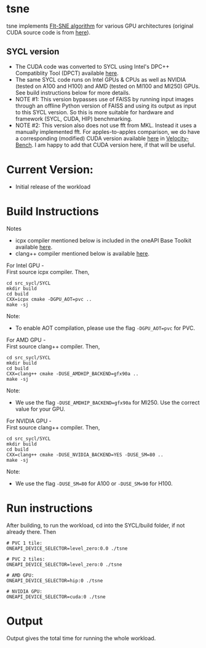 # tsne

tsne implements [FIt-SNE algorithm](https://github.com/KlugerLab/FIt-SNE) for various GPU architectures (original CUDA source code is from [here](https://github.com/CannyLab/tsne-cuda)).

## SYCL version

- The CUDA code was converted to SYCL using Intel's DPC++ Compatiblity Tool (DPCT) available [here](https://www.intel.com/content/www/us/en/developer/tools/oneapi/dpc-compatibility-tool.html).
- The same SYCL code runs on Intel GPUs & CPUs as well as NVIDIA (tested on A100 and H100) and AMD (tested on MI100 and MI250) GPUs. See build instructions below for more details.
- NOTE #1: This version bypasses use of FAISS by running input images through an offline Python version of FAISS and using its output as input to this SYCL version. So this is more suitable for hardware and framework (SYCL, CUDA, HIP) benchmarking.
- NOTE #2: This version also does not use fft from MKL. Instead it uses a manually implemented fft. For apples-to-apples comparison, we do have a corresponding (modified) CUDA version available [here](https://github.com/oneapi-src/Velocity-Bench/tree/main/tsne) in [Velocity-Bench](https://github.com/oneapi-src/Velocity-Bench). I am happy to add that CUDA version here, if that will be useful.

# Current Version:
- Initial release of the workload

# Build Instructions
Notes
- icpx compiler mentioned below is included in the oneAPI Base Toolkit available [here](https://www.intel.com/content/www/us/en/developer/tools/oneapi/base-toolkit-download.html).
- clang++ compiler mentioned below is available [here](https://github.com/intel/llvm/blob/sycl/sycl/doc/GetStartedGuide.md).


For Intel GPU -  
First source icpx compiler. Then,

```
cd src_sycl/SYCL
mkdir build
cd build
CXX=icpx cmake -DGPU_AOT=pvc ..
make -sj
```
Note:
- To enable AOT compilation, please use the flag `-DGPU_AOT=pvc` for PVC.

For AMD GPU -  
First source clang++ compiler. Then,
```
cd src_sycl/SYCL
mkdir build
cd build
CXX=clang++ cmake -DUSE_AMDHIP_BACKEND=gfx90a ..
make -sj
```
Note:
- We use the flag `-DUSE_AMDHIP_BACKEND=gfx90a` for MI250. Use the correct value for your GPU.

For NVIDIA GPU -  
First source clang++ compiler. Then,
```
cd src_sycl/SYCL
mkdir build
cd build
CXX=clang++ cmake -DUSE_NVIDIA_BACKEND=YES -DUSE_SM=80 ..
make -sj
```
Note:
- We use the flag `-DUSE_SM=80` for A100 or `-DUSE_SM=90` for H100.

# Run instructions

After building, to run the workload, cd into the SYCL/build folder, if not already there. Then

```
# PVC 1 tile:
ONEAPI_DEVICE_SELECTOR=level_zero:0.0 ./tsne
```
```
# PVC 2 tiles:
ONEAPI_DEVICE_SELECTOR=level_zero:0 ./tsne
```
```
# AMD GPU:
ONEAPI_DEVICE_SELECTOR=hip:0 ./tsne
```
```
# NVIDIA GPU:
ONEAPI_DEVICE_SELECTOR=cuda:0 ./tsne
```

# Output

Output gives the total time for running the whole workload.

